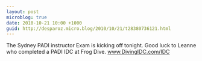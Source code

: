 ```yaml
---
layout: post
microblog: true
date: 2010-10-21 10:00 +1000
guid: http://desparoz.micro.blog/2010/10/21/t28380736121.html
---
```

The Sydney PADI instructor Exam is kicking off tonight. Good luck to Leanne who completed a PADI IDC at Frog Dive. www.DivingIDC.com/IDC
